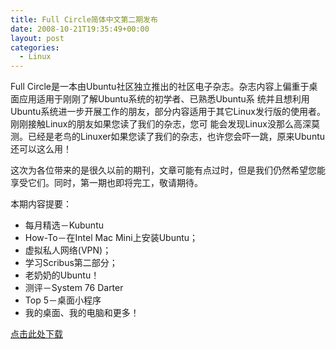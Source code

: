 ```yaml
---
title: Full Circle简体中文第二期发布
date: 2008-10-21T19:35:49+00:00
layout: post
categories:
  - Linux
---
```


Full Circle是一本由Ubuntu社区独立推出的社区电子杂志。杂志内容上偏重于桌面应用适用于刚刚了解Ubuntu系统的初学者、已熟悉Ubuntu系 统并且想利用Ubuntu系统进一步开展工作的朋友，部分内容适用于其它Linux发行版的使用者。刚刚接触Linux的朋友如果您读了我们的杂志，您可 能会发现Linux没那么高深莫测。已经是老鸟的Linuxer如果您读了我们的杂志，也许您会吓一跳，原来Ubuntu还可以这么用！

这次为各位带来的是很久以前的期刊，文章可能有点过时，但是我们仍然希望您能享受它们。同时，第一期也即将完工，敬请期待。
<!--more-->
本期内容提要：

* 每月精选－Kubuntu
* How-To－在Intel Mac Mini上安装Ubuntu；
* 虚拟私人网络(VPN)；
* 学习Scribus第二部分；
* 老奶奶的Ubuntu！
* 测评－System 76 Darter
* Top 5－桌面小程序
* 我的桌面、我的电脑和更多！

[点击此处下载](http://sites.google.com/site/fullcirclezh/Downloads/issue02)
